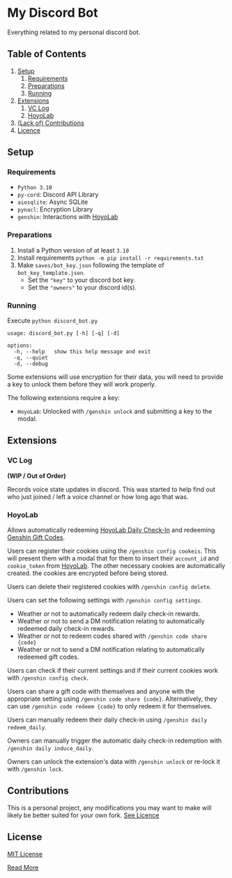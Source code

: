# My Discord Bot
Everything related to my personal discord bot.

## Table of Contents
1. [Setup](#setup)
   1. [Requirements](#requirements)
   2. [Preparations](#preparations)
   3. [Running](#running)
2. [Extensions](#extensions)
   1. [VC Log](#vc-log)
   2. [HoyoLab](#hoyolab)
3. [(Lack of) Contributions](#contributions)
4. [Licence](#license)

## Setup
### Requirements
- `Python 3.10`
- `py-cord`: Discord API Library
- `aiosqlite`: Async SQLite
- `pynacl`: Encryption Library
- `genshin`: Interactions with [HoyoLab](https://www.hoyolab.com/)

### Preparations
1. Install a Python version of at least `3.10`
2. Install requirements
    `python -m pip install -r requirements.txt`
3. Make `saves/bot_key.json` following the template of `bot_key_template.json`.
    - Set the `"key"` to your discord bot key.
    - Set the `"owners"` to your discord id(s).

### Running
Execute `python discord_bot.py`

```
usage: discord_bot.py [-h] [-q] [-d]

options:
  -h, --help   show this help message and exit
  -q, --quiet
  -d, --debug
```

Some extensions will use encryption for their data, you will need to provide a key to unlock them before they will work properly.

The following extensions require a key:
- `HoyoLab`: Unlocked with `/genshin unlock` and submitting a key to the modal.

## Extensions
### VC Log 
**(WIP / Out of Order)**

Records voice state updates in discord. 
This was started to help find out who just joined / left a voice channel or how long ago that was.

### HoyoLab
Allows automatically redeeming [HoyoLab Daily Check-In](https://genshin-impact.fandom.com/wiki/HoYoLAB_Community_Daily_Check-In) and redeeming [Genshin Gift Codes](https://genshin.hoyoverse.com/en/gift).

Users can register their cookies using the `/genshin config cookeis`. 
This will present them with a modal that for them to insert their `account_id` and `cookie_token` from [HoyoLab](https://www.hoyolab.com/).
The other necessary cookies are automatically created.
the cookies are encrypted before being stored.

Users can delete their registered cookies with `/genshin config delete`.

Users can set the following settings with `/genshin config settings`.

- Weather or not to automatically redeem daily check-in rewards.
- Weather or not to send a DM notification relating to automatically redeemed daily check-in rewards.
- Weather or not to redeem codes shared with `/genshin code share {code}`
- Weather or not to send a DM notification relating to automatically redeemed gift codes.

Users can check if their current settings and if their current cookies work with `/genshin config check`.

Users can share a gift code with themselves and anyone with the appropriate setting using `/genshin code share {code}`.
Alternatively, they can use `/genshin code redeem {code}` to only redeem it for themselves.

Users can manually redeem their daily check-in using `/genshin daily redeem_daily`.

Owners can manually trigger the automatic daily check-in redemption with `/genshin daily induce_daily`.

Owners can unlock the extension's data with `/genshin unlock` or re-lock it with `/genshin lock`.

## Contributions
This is a personal project, any modifications you may want to make will likely be better suited for your own fork.
[See Licence](#license)

## License
[MIT License](LICENSE)

[Read More](https://choosealicense.com/licenses/mit/#)

